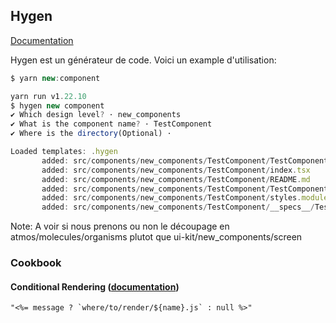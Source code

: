 ## Hygen

[Documentation](http://www.hygen.io/docs/faq)

Hygen est un générateur de code. Voici un example d'utilisation:

```javascript
$ yarn new:component

yarn run v1.22.10
$ hygen new component
✔ Which design level? · new_components
✔ What is the component name? · TestComponent
✔ Where is the directory(Optional) ·

Loaded templates: .hygen
       added: src/components/new_components/TestComponent/TestComponent.tsx
       added: src/components/new_components/TestComponent/index.tsx
       added: src/components/new_components/TestComponent/README.md
       added: src/components/new_components/TestComponent/TestComponent.stories.tsx
       added: src/components/new_components/TestComponent/styles.module.scss
       added: src/components/new_components/TestComponent/__specs__/TestComponent.spec.tsx
```

Note: A voir si nous prenons ou non le découpage en atmos/molecules/organisms plutot que ui-kit/new_components/screen

### Cookbook

#### Conditional Rendering ([documentation](http://www.hygen.io/docs/templates#conditional-rendering))

```ejs
"<%= message ? `where/to/render/${name}.js` : null %>"
```